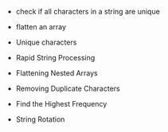 -  check if all characters in a string are unique
-  flatten an array


- Unique characters
- Rapid String Processing
- Flattening Nested Arrays
- Removing Duplicate Characters
- Find the Highest Frequency
- String Rotation




